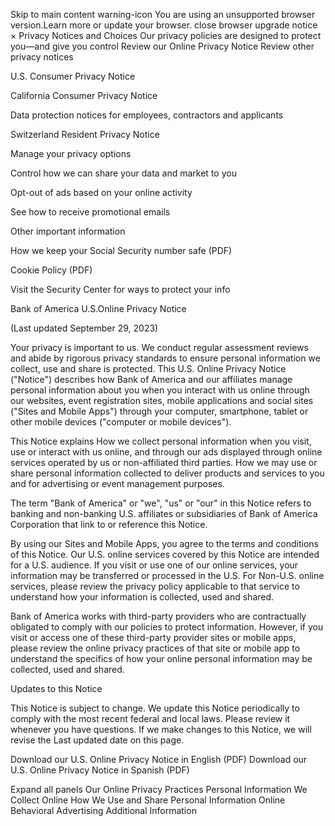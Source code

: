 Skip to main content
warning-icon
You are using an unsupported browser version.Learn more or update your browser.
close browser upgrade notice
×
Privacy Notices and Choices
Our privacy policies are designed to protect you—and give you control
Review our Online Privacy Notice
Review other privacy notices

U.S. Consumer Privacy Notice

California Consumer Privacy Notice

Data protection notices for employees,
contractors and applicants

Switzerland Resident Privacy Notice

Manage your privacy options

Control how we can share your data and
market to you

Opt-out of ads based on your online activity

See how to receive promotional emails

Other important information

How we keep your Social Security number safe (PDF)

Cookie Policy (PDF)

Visit the Security Center for ways to protect your info

Bank of America U.S.Online Privacy Notice

(Last updated September 29, 2023)

Your privacy is important to us. We conduct regular assessment reviews and abide by rigorous privacy standards to ensure personal information we collect, use and share is protected. This U.S. Online Privacy Notice ("Notice") describes how Bank of America and our affiliates manage personal information about you when you interact with us online through our websites, event registration sites, mobile applications and social sites ("Sites and Mobile Apps") through your computer, smartphone, tablet or other mobile devices ("computer or mobile devices").

This Notice explains
How we collect personal information when you visit, use or interact with us online, and through our ads displayed through online services operated by us or non-affiliated third parties.
How we may use or share personal information collected to deliver products and services to you and for advertising or event management purposes.

The term "Bank of America" or "we", "us" or "our" in this Notice refers to banking and non-banking U.S. affiliates or subsidiaries of Bank of America Corporation that link to or reference this Notice.

By using our Sites and Mobile Apps, you agree to the terms and conditions of this Notice. Our U.S. online services covered by this Notice are intended for a U.S. audience. If you visit or use one of our online services, your information may be transferred or processed in the U.S. For Non-U.S. online services, please review the privacy policy applicable to that service to understand how your information is collected, used and shared.

Bank of America works with third-party providers who are contractually obligated to comply with our policies to protect information. However, if you visit or access one of these third-party provider sites or mobile apps, please review the online privacy practices of that site or mobile app to understand the specifics of how your online personal information may be collected, used and shared.

Updates to this Notice

This Notice is subject to change. We update this Notice periodically to comply with the most recent federal and local laws. Please review it whenever you have questions. If we make changes to this Notice, we will revise the Last updated date on this page.

Download our U.S. Online Privacy Notice in English (PDF)
Download our U.S. Online Privacy Notice in Spanish (PDF)

Expand all
panels
Our Online Privacy Practices
Personal Information We Collect Online
How We Use and Share Personal Information
Online Behavioral Advertising
Additional Information